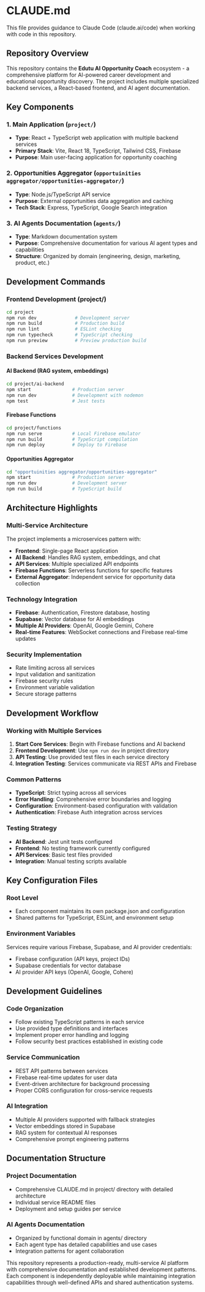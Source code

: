 # CLAUDE.md

This file provides guidance to Claude Code (claude.ai/code) when working with code in this repository.

## Repository Overview

This repository contains the **Edutu AI Opportunity Coach** ecosystem - a comprehensive platform for AI-powered career development and educational opportunity discovery. The project includes multiple specialized backend services, a React-based frontend, and AI agent documentation.

## Key Components

### 1. Main Application (`project/`)
- **Type**: React + TypeScript web application with multiple backend services
- **Primary Stack**: Vite, React 18, TypeScript, Tailwind CSS, Firebase
- **Purpose**: Main user-facing application for opportunity coaching

### 2. Opportunities Aggregator (`opportuinities aggregator/opportunities-aggregator/`)
- **Type**: Node.js/TypeScript API service
- **Purpose**: External opportunities data aggregation and caching
- **Tech Stack**: Express, TypeScript, Google Search integration

### 3. AI Agents Documentation (`agents/`)
- **Type**: Markdown documentation system
- **Purpose**: Comprehensive documentation for various AI agent types and capabilities
- **Structure**: Organized by domain (engineering, design, marketing, product, etc.)

## Development Commands

### Frontend Development (project/)
```bash
cd project
npm run dev              # Development server
npm run build            # Production build
npm run lint             # ESLint checking
npm run typecheck        # TypeScript checking
npm run preview          # Preview production build
```

### Backend Services Development

#### AI Backend (RAG system, embeddings)
```bash
cd project/ai-backend
npm start               # Production server
npm run dev             # Development with nodemon
npm test                # Jest tests
```

#### Firebase Functions
```bash
cd project/functions
npm run serve           # Local Firebase emulator
npm run build           # TypeScript compilation
npm run deploy          # Deploy to Firebase
```

#### Opportunities Aggregator
```bash
cd "opportuinities aggregator/opportunities-aggregator"
npm start               # Production server
npm run dev             # Development server
npm run build           # TypeScript build
```

## Architecture Highlights

### Multi-Service Architecture
The project implements a microservices pattern with:
- **Frontend**: Single-page React application
- **AI Backend**: Handles RAG system, embeddings, and chat
- **API Services**: Multiple specialized API endpoints
- **Firebase Functions**: Serverless functions for specific features
- **External Aggregator**: Independent service for opportunity data collection

### Technology Integration
- **Firebase**: Authentication, Firestore database, hosting
- **Supabase**: Vector database for AI embeddings
- **Multiple AI Providers**: OpenAI, Google Gemini, Cohere
- **Real-time Features**: WebSocket connections and Firebase real-time updates

### Security Implementation
- Rate limiting across all services
- Input validation and sanitization
- Firebase security rules
- Environment variable validation
- Secure storage patterns

## Development Workflow

### Working with Multiple Services
1. **Start Core Services**: Begin with Firebase functions and AI backend
2. **Frontend Development**: Use `npm run dev` in project directory
3. **API Testing**: Use provided test files in each service directory
4. **Integration Testing**: Services communicate via REST APIs and Firebase

### Common Patterns
- **TypeScript**: Strict typing across all services
- **Error Handling**: Comprehensive error boundaries and logging
- **Configuration**: Environment-based configuration with validation
- **Authentication**: Firebase Auth integration across services

### Testing Strategy
- **AI Backend**: Jest unit tests configured
- **Frontend**: No testing framework currently configured
- **API Services**: Basic test files provided
- **Integration**: Manual testing scripts available

## Key Configuration Files

### Root Level
- Each component maintains its own package.json and configuration
- Shared patterns for TypeScript, ESLint, and environment setup

### Environment Variables
Services require various Firebase, Supabase, and AI provider credentials:
- Firebase configuration (API keys, project IDs)
- Supabase credentials for vector database
- AI provider API keys (OpenAI, Google, Cohere)

## Development Guidelines

### Code Organization
- Follow existing TypeScript patterns in each service
- Use provided type definitions and interfaces
- Implement proper error handling and logging
- Follow security best practices established in existing code

### Service Communication
- REST API patterns between services
- Firebase real-time updates for user data
- Event-driven architecture for background processing
- Proper CORS configuration for cross-service requests

### AI Integration
- Multiple AI providers supported with fallback strategies
- Vector embeddings stored in Supabase
- RAG system for contextual AI responses
- Comprehensive prompt engineering patterns

## Documentation Structure

### Project Documentation
- Comprehensive CLAUDE.md in project/ directory with detailed architecture
- Individual service README files
- Deployment and setup guides per service

### AI Agents Documentation
- Organized by functional domain in agents/ directory
- Each agent type has detailed capabilities and use cases
- Integration patterns for agent collaboration

This repository represents a production-ready, multi-service AI platform with comprehensive documentation and established development patterns. Each component is independently deployable while maintaining integration capabilities through well-defined APIs and shared authentication systems.